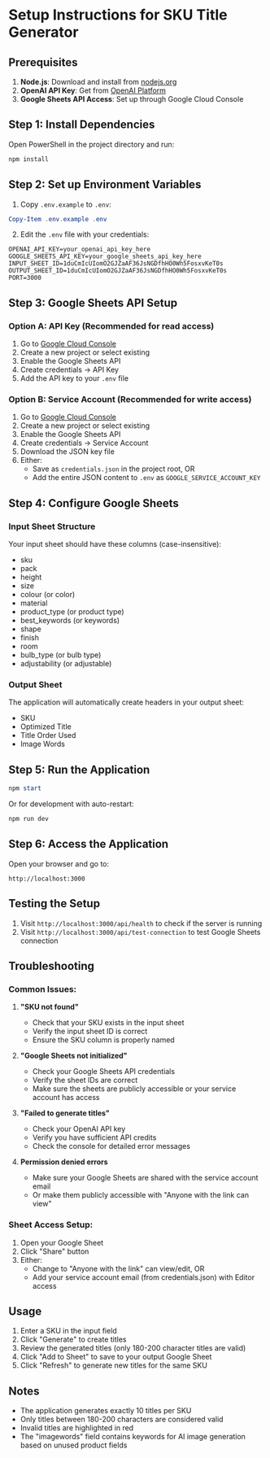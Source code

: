 # Setup Instructions for SKU Title Generator

## Prerequisites

1. **Node.js**: Download and install from [nodejs.org](https://nodejs.org/)
2. **OpenAI API Key**: Get from [OpenAI Platform](https://platform.openai.com/api-keys)
3. **Google Sheets API Access**: Set up through Google Cloud Console

## Step 1: Install Dependencies

Open PowerShell in the project directory and run:
```powershell
npm install
```

## Step 2: Set up Environment Variables

1. Copy `.env.example` to `.env`:
```powershell
Copy-Item .env.example .env
```

2. Edit the `.env` file with your credentials:
```
OPENAI_API_KEY=your_openai_api_key_here
GOOGLE_SHEETS_API_KEY=your_google_sheets_api_key_here
INPUT_SHEET_ID=1duCmIcUIomO2GJZaAF36JsNGDfhHO0Wh5FosxvKeT0s
OUTPUT_SHEET_ID=1duCmIcUIomO2GJZaAF36JsNGDfhHO0Wh5FosxvKeT0s
PORT=3000
```

## Step 3: Google Sheets API Setup

### Option A: API Key (Recommended for read access)
1. Go to [Google Cloud Console](https://console.cloud.google.com/)
2. Create a new project or select existing
3. Enable the Google Sheets API
4. Create credentials → API Key
5. Add the API key to your `.env` file

### Option B: Service Account (Recommended for write access)
1. Go to [Google Cloud Console](https://console.cloud.google.com/)
2. Create a new project or select existing
3. Enable the Google Sheets API
4. Create credentials → Service Account
5. Download the JSON key file
6. Either:
   - Save as `credentials.json` in the project root, OR
   - Add the entire JSON content to `.env` as `GOOGLE_SERVICE_ACCOUNT_KEY`

## Step 4: Configure Google Sheets

### Input Sheet Structure
Your input sheet should have these columns (case-insensitive):
- sku
- pack
- height
- size
- colour (or color)
- material
- product_type (or product type)
- best_keywords (or keywords)
- shape
- finish
- room
- bulb_type (or bulb type)
- adjustability (or adjustable)

### Output Sheet
The application will automatically create headers in your output sheet:
- SKU
- Optimized Title
- Title Order Used
- Image Words

## Step 5: Run the Application

```powershell
npm start
```

Or for development with auto-restart:
```powershell
npm run dev
```

## Step 6: Access the Application

Open your browser and go to:
```
http://localhost:3000
```

## Testing the Setup

1. Visit `http://localhost:3000/api/health` to check if the server is running
2. Visit `http://localhost:3000/api/test-connection` to test Google Sheets connection

## Troubleshooting

### Common Issues:

1. **"SKU not found"**
   - Check that your SKU exists in the input sheet
   - Verify the input sheet ID is correct
   - Ensure the SKU column is properly named

2. **"Google Sheets not initialized"**
   - Check your Google Sheets API credentials
   - Verify the sheet IDs are correct
   - Make sure the sheets are publicly accessible or your service account has access

3. **"Failed to generate titles"**
   - Check your OpenAI API key
   - Verify you have sufficient API credits
   - Check the console for detailed error messages

4. **Permission denied errors**
   - Make sure your Google Sheets are shared with the service account email
   - Or make them publicly accessible with "Anyone with the link can view"

### Sheet Access Setup:
1. Open your Google Sheet
2. Click "Share" button
3. Either:
   - Change to "Anyone with the link" can view/edit, OR
   - Add your service account email (from credentials.json) with Editor access

## Usage

1. Enter a SKU in the input field
2. Click "Generate" to create titles
3. Review the generated titles (only 180-200 character titles are valid)
4. Click "Add to Sheet" to save to your output Google Sheet
5. Click "Refresh" to generate new titles for the same SKU

## Notes

- The application generates exactly 10 titles per SKU
- Only titles between 180-200 characters are considered valid
- Invalid titles are highlighted in red
- The "imagewords" field contains keywords for AI image generation based on unused product fields
